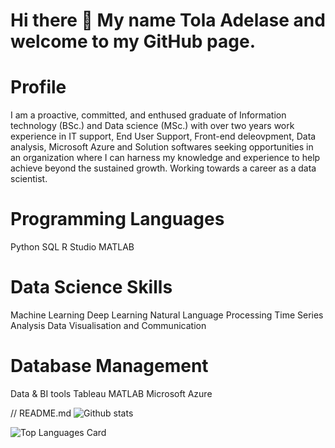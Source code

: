 # Hi there 👋 My name Tola Adelase and welcome to my GitHub page. 

# Profile
I am a proactive, committed, and enthused graduate of Information technology (BSc.) and Data science (MSc.) with over two years work experience in IT support, End User Support, Front-end deleovpment, Data analysis, Microsoft Azure and Solution softwares seeking opportunities in an organization where I can harness my knowledge and experience to help achieve beyond the sustained growth. Working towards a career as a data scientist.

# Programming Languages
Python
SQL
R Studio
MATLAB

# Data Science Skills
Machine Learning
Deep Learning
Natural Language Processing
Time Series Analysis
Data Visualisation and Communication

# Database Management
Data & BI tools
Tableau
MATLAB
Microsoft Azure

// README.md
![Github stats](https://github-readme-stats.vercel.app/api?username=Tola-adelase&theme=highcontrast&show_icons=true&count_private=true)

![Top Languages Card](https://github-readme-stats.vercel.app/api/top-langs/?username=Tola-adelase)

